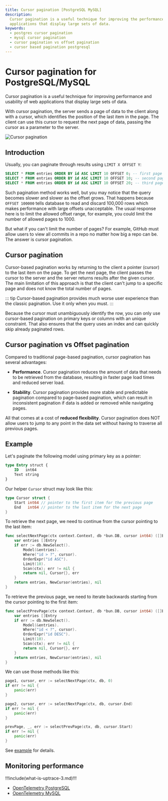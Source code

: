 ```yaml
---
title: Cursor pagination [PostgreSQL MySQL]
description:
  Cursor pagination is a useful technique for improving the performance and usability of web
  applications that display large sets of data.
keywords:
  - postgres cursor pagination
  - mysql cursor pagination
  - cursor pagination vs offset pagination
  - cursor based pagination postgresql
---
```


<UptraceCta />

# Cursor pagination for PostgreSQL/MySQL

Cursor pagination is a useful technique for improving performance and usability of web applications
that display large sets of data.

With cursor pagination, the server sends a page of data to the client along with a cursor, which
identifies the position of the last item in the page. The client can use this cursor to request the
next page of data, passing the cursor as a parameter to the server.

![Cursor pagination](/cursor-pagination/cover.png)

## Introduction

Usually, you can paginate through results using `LIMIT X OFFSET Y`:

```sql
SELECT * FROM entries ORDER BY id ASC LIMIT 10 OFFSET 0; -- first page
SELECT * FROM entries ORDER BY id ASC LIMIT 10 OFFSET 10; -- second page
SELECT * FROM entries ORDER BY id ASC LIMIT 10 OFFSET 20; -- third page
```

Such pagination method works well, but you may notice that the query becomes slower and slower as
the offset grows. That happens because `OFFSET 100000` tells database to read and discard 100,000
rows which makes performance with large offsets unacceptable. The usual response here is to limit
the allowed offset range, for example, you could limit the number of allowed pages to 1000.

But what if you can't limit the number of pages? For example, GitHub must allow users to view all
commits in a repo no matter how big a repo can be. The answer is cursor pagination.

## Cursor pagination

Cursor-based pagination works by returning to the client a pointer (cursor) to the last item on the
page. To get the next page, the client passes the cursor to the server and the server returns
results after the given cursor. The main limitation of this approach is that the client can't jump
to a specific page and does not know the total number of pages.

<!-- prettier-ignore -->
::: tip
Cursor-based pagination provides much worse user experience than the classic pagination.
Use it only when you must.
:::

Because the cursor must unambiguously identify the row, you can only use cursor-based pagination on
primary keys or columns with an unique constraint. That also ensures that the query uses an index
and can quickly skip already paginated rows.

## Cursor pagination vs Offset pagination

Compared to traditional page-based pagination, cursor pagination has several advantages:

- **Performance**. Cursor pagination reduces the amount of data that needs to be retrieved from the
  database, resulting in faster page load times and reduced server load.

- **Stability**. Cursor pagination provides more stable and predictable pagination compared to
  page-based pagination, which can result in inconsistent pagination if data is added or removed
  while navigating pages.

All that comes at a cost of **reduced flexibility**. Cursor pagination does NOT allow users to jump
to any point in the data set without having to traverse all previous pages.

## Example

Let's paginate the following model using primary key as a pointer:

```sql
type Entry struct {
	ID   int64
	Text string
}
```

Our helper `Cursor` struct may look like this:

```go
type Cursor struct {
	Start int64 // pointer to the first item for the previous page
	End   int64 // pointer to the last item for the next page
}
```

To retrieve the next page, we need to continue from the cursor pointing to the last item:

```go
func selectNextPage(ctx context.Context, db *bun.DB, cursor int64) ([]Entry, Cursor, error) {
	var entries []Entry
	if err := db.NewSelect().
		Model(&entries).
		Where("id > ?", cursor).
		OrderExpr("id ASC").
		Limit(10).
		Scan(ctx); err != nil {
		return nil, Cursor{}, err
	}
	return entries, NewCursor(entries), nil
}
```

To retrieve the previous page, we need to iterate backwards starting from the cursor pointing to the
first item:

```go
func selectPrevPage(ctx context.Context, db *bun.DB, cursor int64) ([]Entry, Cursor, error) {
	var entries []Entry
	if err := db.NewSelect().
		Model(&entries).
		Where("id < ?", cursor).
		OrderExpr("id DESC").
		Limit(10).
		Scan(ctx); err != nil {
		return nil, Cursor{}, err
	}
	return entries, NewCursor(entries), nil
}
```

We can use those methods like this:

```go
page1, cursor, err := selectNextPage(ctx, db, 0)
if err != nil {
	panic(err)
}

page2, cursor, err := selectNextPage(ctx, db, cursor.End)
if err != nil {
	panic(err)
}

prevPage, _, err := selectPrevPage(ctx, db, cursor.Start)
if err != nil {
	panic(err)
}
```

See [example](https://github.com/uptrace/bun/tree/master/example/cursor-pagination) for details.

## Monitoring performance

!!!include(what-is-uptrace-3.md)!!!

- [OpenTelemetry PostgreSQL](https://uptrace.dev/get/monitor/opentelemetry-postgresql.html)
- [OpenTelemetry MySQL](https://uptrace.dev/get/monitor/opentelemetry-mysql.html)
